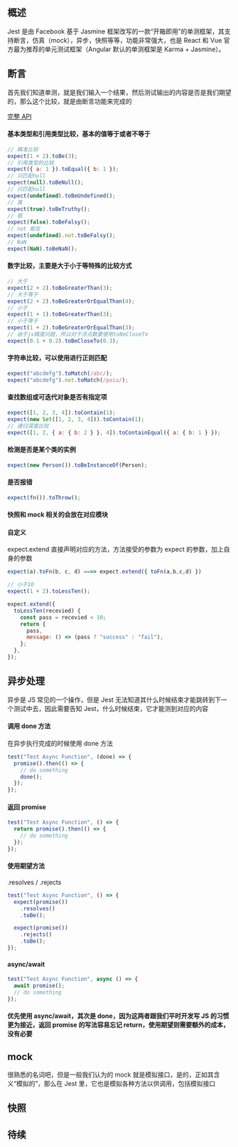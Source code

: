 ## 概述

Jest 是由 Facebook 基于 Jasmine 框架改写的一款“开箱即用”的单测框架，其支持断言，仿真（mock），异步，快照等等，功能非常强大，也是 React 和 Vue 官方最为推荐的单元测试框架（Angular 默认的单测框架是 Karma + Jasmine）。

## 断言

首先我们知道单测，就是我们输入一个结果，然后测试输出的内容是否是我们期望的，那么这个比较，就是由断言功能来完成的

[完整 API](https://jestjs.io/zh-Hans/docs/expect)

#### 基本类型和引用类型比较，基本的值等于或者不等于

```js
// 精准比较
expect(1 + 2).toBe(3);
// 引用类型的比较
expect({ a: 1 }).toEqual({ b: 1 });
// 只匹配null
expect(null).toBeNull();
// 只匹配null
expect(undefined).toBeUndefined();
// 真
expect(true).toBeTruthy();
// 假
expect(false).toBeFalsy();
// not 取反
expect(undefined).not.toBeFalsy();
// NaN
expect(NaN).toBeNaN();
```

#### 数字比较，主要是大于小于等特殊的比较方式

```js
// 大于
expect(2 + 2).toBeGreaterThan(3);
// 大于等于
expect(2 + 2).toBeGreaterOrEqualThan(4);
// 小于
expect(1 + 1).toBeGreaterThan(3);
// 小于等于
expect(1 + 2).toBeGreaterOrEqualThan(3);
// 由于js精度问题，所以对于浮点数要使用toBeCloseTo
expect(0.1 + 0.2).toBeCloseTo(0.3);
```

#### 字符串比较，可以使用进行正则匹配

```js
expect("abcdefg").toMatch(/abc/);
expect("abcdefg").not.toMatch(/poiu/);
```

#### 查找数组或可迭代对象是否有指定项

```js
expect([1, 2, 3, 4]).toContain(1);
expect(new Set([1, 2, 3, 4])).toContain(1);
// 递归深度比较
expect([1, 2, { a: { b: 2 } }, 4]).toContainEqual({ a: { b: 1 } });
```

#### 检测是否是某个类的实例

```js
expect(new Person()).toBeInstanceOf(Person);
```

#### 是否报错

```js
expect(fn()).toThrow();
```

#### 快照和 mock 相关的会放在对应模块

#### 自定义

expect.extend 直接声明对应的方法，方法接受的参数为 expect 的参数，加上自身的参数

```js
expect(a).toFn(b, c, d) ===> expect.extend({ toFn(a,b,c,d) })
```

```js
// 小于10
expect(1 + 2).toLessTen();

expect.extend({
  toLessTen(recevied) {
    const pass = recevied < 10;
    return {
      pass,
      message: () => (pass ? "success" : "fail"),
    };
  },
});
```

## 异步处理

异步是 JS 常见的一个操作，但是 Jest 无法知道其什么时候结束才能跳转到下一个测试中去，因此需要告知 Jest，什么时候结束，它才能测到对应的内容

#### 调用 done 方法

在异步执行完成的时候使用 done 方法

```js
test("Test Async Function", (done) => {
  promise().then(() => {
    // do something
    done();
  });
});
```

#### 返回 promise

```js
test("Test Async Function", () => {
  return promise().then(() => {
    // do something
  });
});
```

#### 使用期望方法

.resolves / .rejects

```js
test("Test Async Function", () => {
  expect(promise())
    .resolves()
    .toBe();

  expect(promise())
    .rejects()
    .toBe();
});
```

#### async/await

```js
test("Test Async Function", async () => {
  await promise();
  // do something
});
```

#### 优先使用 async/await，其次是 done，因为这两者跟我们平时开发写 JS 的习惯更为接近，返回 promise 的写法容易忘记 return，使用期望则需要额外的成本，没有必要

## mock

很熟悉的名词吧，但是一般我们认为的 mock 就是模拟接口，是的，正如其含义“模拟的”，那么在 Jest 里，它也是模拟各种方法以供调用，包括模拟接口

## 快照

## 待续